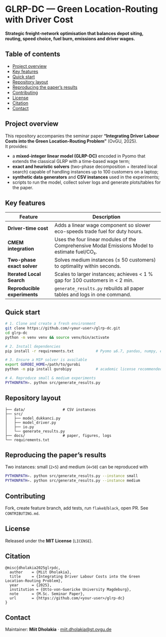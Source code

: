 
# GLRP-DC — Green Location-Routing with Driver Cost  
**Strategic freight-network optimisation that balances depot siting, routing, speed choice, fuel burn, emissions and driver wages.**

## Table of contents
- [Project overview](#project-overview)  
- [Key features](#key-features)  
- [Quick start](#quick-start)  
- [Repository layout](#repository-layout)  
- [Reproducing the paper’s results](#reproducing-the-papers-results)  
- [Contributing](#contributing)  
- [License](#license)  
- [Citation](#citation)  
- [Contact](#contact)  

## Project overview
This repository accompanies the seminar paper **“Integrating Driver Labour Costs into the Green Location-Routing Problem”** (OvGU, 2025).  
It provides:

* a **mixed-integer linear model (GLRP-DC)** encoded in Pyomo that extends the classical GLRP with a time-based wage term;  
* **exact and heuristic solvers** (two-phase decomposition + iterated local search) capable of handling instances up to 100 customers on a laptop;  
* **synthetic data generators** and **CSV instances** used in the experiments;  
* scripts to run the model, collect solver logs and generate plots/tables for the paper.

## Key features
| Feature | Description |
|---------|-------------|
| **Driver-time cost** | Adds a linear wage component so slower eco-speeds trade fuel for duty hours. |
| **CMEM integration** | Uses the four linear modules of the Comprehensive Modal Emissions Model to estimate fuel/CO₂. |
| **Two-phase exact solver** | Solves medium instances (≤ 50 customers) to optimality within seconds. |
| **Iterated Local Search** | Scales to larger instances; achieves < 1 % gap for 100 customers in < 2 min. |
| **Reproducible experiments** | `generate_results.py` rebuilds all paper tables and logs in one command. |

## Quick start

```bash
# 1. Clone and create a fresh environment
git clone https://github.com/<your-user>/glrp-dc.git
cd glrp-dc
python -m venv venv && source venv/bin/activate

# 2. Install dependencies
pip install -r requirements.txt          # Pyomo ≥6.7, pandas, numpy, etc.

# 3. Ensure a MIP solver is available
export GUROBI_HOME=/path/to/gurobi
python -m pip install gurobipy           # academic license recommended

# 4. Reproduce small & medium experiments
PYTHONPATH=. python src/generate_results.py
```

## Repository layout
```
├── data/                 # CSV instances
├── src/
│   ├── model_dukkanci.py
│   ├── model_driver.py
│   ├── io.py
│   └── generate_results.py
├── docs/                 # paper, figures, logs
└── requirements.txt
```

## Reproducing the paper’s results
Two instances: small (`2×5`) and medium (`4×50`) can be reproduced with

```bash
PYTHONPATH=. python src/generate_results.py --instance small
PYTHONPATH=. python src/generate_results.py --instance medium
```

## Contributing
Fork, create feature branch, add tests, run `flake8`/`black`, open PR.  See `CONTRIBUTING.md`.

## License
Released under the **MIT License** (`LICENSE`).

## Citation
```
@misc{dholakia2025glrpdc,
  author    = {Miit Dholakia},
  title     = {Integrating Driver Labour Costs into the Green Location-Routing Problem},
  year      = {2025},
  institution = {Otto-von-Guericke University Magdeburg},
  note      = {M.Sc. Seminar Paper},
  url       = {https://github.com/<your-user>/glrp-dc}
}
```

## Contact
Maintainer: **Miit Dholakia** · miit.dholakia@st.ovgu.de
